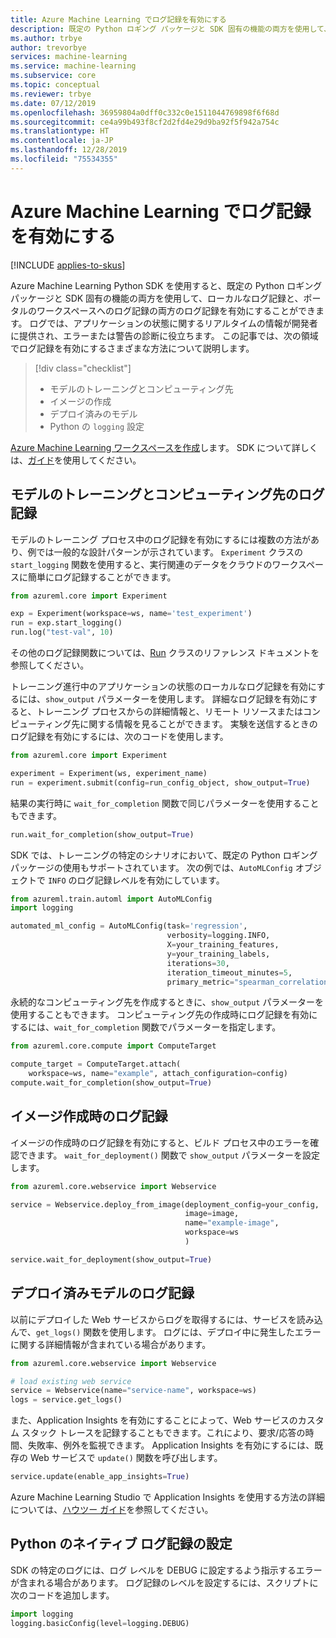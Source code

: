 ```yaml
---
title: Azure Machine Learning でログ記録を有効にする
description: 既定の Python ロギング パッケージと SDK 固有の機能の両方を使用して、Azure Machine Learning でログ記録を有効にする方法について説明します。
ms.author: trbye
author: trevorbye
services: machine-learning
ms.service: machine-learning
ms.subservice: core
ms.topic: conceptual
ms.reviewer: trbye
ms.date: 07/12/2019
ms.openlocfilehash: 36959804a0dff0c332c0e1511044769898f6f68d
ms.sourcegitcommit: ce4a99b493f8cf2d2fd4e29d9ba92f5f942a754c
ms.translationtype: HT
ms.contentlocale: ja-JP
ms.lasthandoff: 12/28/2019
ms.locfileid: "75534355"
---
```

# <a name="enable-logging-in-azure-machine-learning"></a>Azure Machine Learning でログ記録を有効にする
[!INCLUDE [applies-to-skus](../../includes/aml-applies-to-basic-enterprise-sku.md)]

Azure Machine Learning Python SDK を使用すると、既定の Python ロギング パッケージと SDK 固有の機能の両方を使用して、ローカルなログ記録と、ポータルのワークスペースへのログ記録の両方のログ記録を有効にすることができます。 ログでは、アプリケーションの状態に関するリアルタイムの情報が開発者に提供され、エラーまたは警告の診断に役立ちます。 この記事では、次の領域でログ記録を有効にするさまざまな方法について説明します。

> [!div class="checklist"]
> * モデルのトレーニングとコンピューティング先
> * イメージの作成
> * デプロイ済みのモデル
> * Python の `logging` 設定

[Azure Machine Learning ワークスペースを作成](how-to-manage-workspace.md)します。 SDK について詳しくは、[ガイド](https://docs.microsoft.com/python/api/overview/azure/ml/install?view=azure-ml-py)を使用してください。

## <a name="training-models-and-compute-target-logging"></a>モデルのトレーニングとコンピューティング先のログ記録

モデルのトレーニング プロセス中のログ記録を有効にするには複数の方法があり、例では一般的な設計パターンが示されています。 `Experiment` クラスの `start_logging` 関数を使用すると、実行関連のデータをクラウドのワークスペースに簡単にログ記録することができます。

```python
from azureml.core import Experiment

exp = Experiment(workspace=ws, name='test_experiment')
run = exp.start_logging()
run.log("test-val", 10)
```

その他のログ記録関数については、[Run](https://docs.microsoft.com/python/api/azureml-core/azureml.core.run(class)?view=azure-ml-py) クラスのリファレンス ドキュメントを参照してください。

トレーニング進行中のアプリケーションの状態のローカルなログ記録を有効にするには、`show_output` パラメーターを使用します。 詳細なログ記録を有効にすると、トレーニング プロセスからの詳細情報と、リモート リソースまたはコンピューティング先に関する情報を見ることができます。 実験を送信するときのログ記録を有効にするには、次のコードを使用します。

```python
from azureml.core import Experiment

experiment = Experiment(ws, experiment_name)
run = experiment.submit(config=run_config_object, show_output=True)
```

結果の実行時に `wait_for_completion` 関数で同じパラメーターを使用することもできます。

```python
run.wait_for_completion(show_output=True)
```

SDK では、トレーニングの特定のシナリオにおいて、既定の Python ロギング パッケージの使用もサポートされています。 次の例では、`AutoMLConfig` オブジェクトで `INFO` のログ記録レベルを有効にしています。

```python
from azureml.train.automl import AutoMLConfig
import logging

automated_ml_config = AutoMLConfig(task='regression',
                                   verbosity=logging.INFO,
                                   X=your_training_features,
                                   y=your_training_labels,
                                   iterations=30,
                                   iteration_timeout_minutes=5,
                                   primary_metric="spearman_correlation")
```

永続的なコンピューティング先を作成するときに、`show_output` パラメーターを使用することもできます。 コンピューティング先の作成時にログ記録を有効にするには、`wait_for_completion` 関数でパラメーターを指定します。

```python
from azureml.core.compute import ComputeTarget

compute_target = ComputeTarget.attach(
    workspace=ws, name="example", attach_configuration=config)
compute.wait_for_completion(show_output=True)
```

## <a name="logging-during-image-creation"></a>イメージ作成時のログ記録

イメージの作成時のログ記録を有効にすると、ビルド プロセス中のエラーを確認できます。 `wait_for_deployment()` 関数で `show_output` パラメーターを設定します。

```python
from azureml.core.webservice import Webservice

service = Webservice.deploy_from_image(deployment_config=your_config,
                                       image=image,
                                       name="example-image",
                                       workspace=ws
                                       )

service.wait_for_deployment(show_output=True)
```

## <a name="logging-for-deployed-models"></a>デプロイ済みモデルのログ記録

以前にデプロイした Web サービスからログを取得するには、サービスを読み込んで、`get_logs()` 関数を使用します。 ログには、デプロイ中に発生したエラーに関する詳細情報が含まれている場合があります。

```python
from azureml.core.webservice import Webservice

# load existing web service
service = Webservice(name="service-name", workspace=ws)
logs = service.get_logs()
```

また、Application Insights を有効にすることによって、Web サービスのカスタム スタック トレースを記録することもできます。これにより、要求/応答の時間、失敗率、例外を監視できます。 Application Insights を有効にするには、既存の Web サービスで `update()` 関数を呼び出します。

```python
service.update(enable_app_insights=True)
```

Azure Machine Learning Studio で Application Insights を使用する方法の詳細については、[ハウツー ガイド](service/how-to-enable-app-insights.md)を参照してください。

## <a name="python-native-logging-settings"></a>Python のネイティブ ログ記録の設定

SDK の特定のログには、ログ レベルを DEBUG に設定するよう指示するエラーが含まれる場合があります。 ログ記録のレベルを設定するには、スクリプトに次のコードを追加します。

```python
import logging
logging.basicConfig(level=logging.DEBUG)
```
